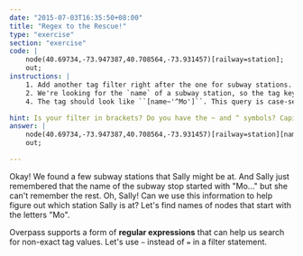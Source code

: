 ```yaml
---
date: "2015-07-03T16:35:50+08:00"
title: "Regex to the Rescue!"
type: "exercise"
section: "exercise"
code: |
    node(40.69734,-73.947387,40.708564,-73.931457)[railway=station];
    out;
instructions: |
    1. Add another tag filter right after the one for subway stations. Remember, tag filters are in brackets.
    2. We're looking for the `name` of a subway station, so the tag key will be `name` and we should use `^` because we're looking for a substring at the beginning
    4. The tag should look like ``[name~'^Mo']``. This query is case-sensitive, so be careful with the capitalization! Though you could use regular expressions to make the query case insensitive...

hint: Is your filter in brackets? Do you have the ~ and ^ symbols? Capitalization matters!
answer: |
    node(40.69734,-73.947387,40.708564,-73.931457)[railway=station][name~'^Mo'];
    out;

---
```

Okay! We found a few subway stations that Sally might be at. And Sally just remembered that the name of the subway stop started with "Mo..." but she can't remember the rest. Oh, Sally! Can we use this information to help figure out which station Sally is at? Let's find names of nodes that start with the letters "Mo".

Overpass supports a form of **regular expressions** that can help us search for non-exact tag values. Let's use `~` instead of `=` in a filter statement.
